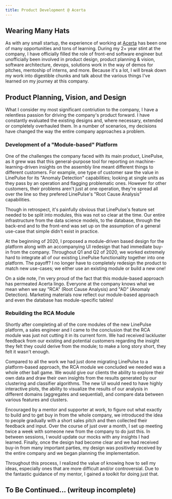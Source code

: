 ```yaml
---
title: Product Development @ Acerta
---
```


## Wearing Many Hats

As with any small startup, the experience of working at [Acerta](https://acerta.ca) has been one of many opportunities and tons of learning. During my 2+ year stint at the company, I have officially filled the role of front-end software engineer but unofficially been involved in product design, product planning & vision, software architecture, devops, solutions work in the way of demos for pitches, mentoship of interns, and more. Because it's a lot, I will break down my work into digestible chunks and talk about the various things I've learned on my journey at this company.

## Product Planning, Vision, and Design

What I consider my most significant contriution to the company, I have a relentless passion for driving the company's product forward. I have constantly evaluated the existing designs and, where necessary, extended or completely overhauled them. In a number of scenarios, my decisions have changed the way the entire company approaches a problem.

### Development of a "Module-based" Platform

One of the challenges the company faced with its main product, LinePulse, as it grew was that this general-purpose tool for reporting on machine-learning-driven insights on the assembly line meant different things to different customers. For example, one type of customer saw the value in LinePulse for its "Anomaly Detection" capabilities; looking at single units as they pass by an operation and flagging problematic ones. However for other customers, their problems aren't just at one operation, they're spread all over the line so they prefered LinePulse's "Root Cause Analysis" capabilities.

Though in retrospect, it's painfully obvious that LinePulse's feature set needed to be split into modules, this was not so clear at the time. Our entire infrastructure from the data science models, to the database, through the back-end and to the front-end was set up on the assumption of a general use-case that simple didn't exist in practice.

At the beginning of 2020, I proposed a module-driven based design for the platform along with an accompanying UI redesign that had immediate buy-in from the company. Throughout Q1 and Q2 of 2020, we worked extremely hard to integrate all of our existing LinePulse functionality together into one platform. The payoff? I no longer have to completely redesign the product to match new use-cases; we either use an existing module or build a new one!

On a side note, I'm very proud of the fact that this module-based approach has permeated Acerta lingo. Everyone at the company knows what we mean when we say "RCA" (Root Cause Analysis) and "AD" (Anomaly Detection). Marketing materials now reflect our module-based approach and even the database has module-specific tables!

### Rebuilding the RCA Module

Shortly after completing all of the core modules of the new LinePulse platform, a sales engineer and I came to the conclusion that the RCA module was just not cutting it in its current form. We had received lackluster feedback from our existing and potential customers regarding the insight they felt they could derive from the module; to make a long story short, they felt it wasn't enough.

Compared to all the work we had just done migrating LinePulse to a platform-based approach, the RCA module we concluded we needed was a whole other ball game. We would give our clients the ability to explore their own data and draw their own insights from the results generated by our clustering and classifier algorithms. The new UI would need to have highly interactive plots, the ability to visualize the results of our analysis in different domains (aggregates and sequential), and compare data between various features and clusters.

Encouraged by a mentor and supporter at work, to figure out what exactly to build and to get buy in from the whole company, we introduced the idea to people gradually with a short sales pitch and then collected their feedback and input. Over the course of just over a month, I set up meeting twice a week with someone new from the company to do just this. In between sessions, I would update our mocks with any insights I had learned. Finally, once the design had become clear and we had received buy-in from many important parties, my design was positively received by the entire company and we began planning the implementation.

Throughout this process, I realized the value of knowing how to sell my ideas, especially ones that are more difficult and/or controversial. Due to the fantastic guidance of my mentor, I gained a toolkit for doing just that.

## To Be Continued... (writeup incomplete)

